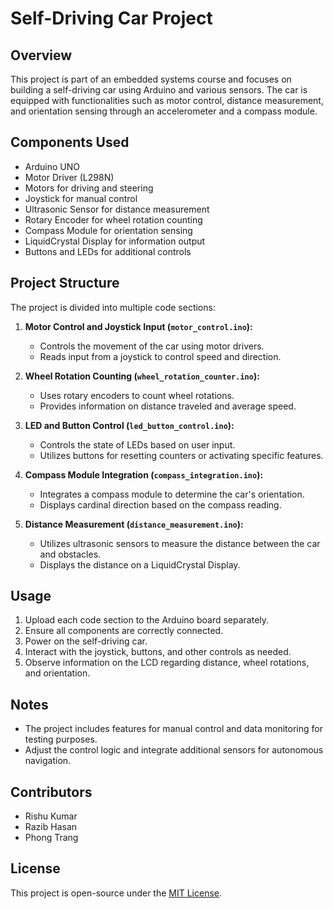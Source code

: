 # Self-Driving Car Project

## Overview

This project is part of an embedded systems course and focuses on building a self-driving car using Arduino and various sensors. The car is equipped with functionalities such as motor control, distance measurement, and orientation sensing through an accelerometer and a compass module.

## Components Used

- Arduino UNO
- Motor Driver (L298N)
- Motors for driving and steering
- Joystick for manual control
- Ultrasonic Sensor for distance measurement
- Rotary Encoder for wheel rotation counting
- Compass Module for orientation sensing
- LiquidCrystal Display for information output
- Buttons and LEDs for additional controls

## Project Structure

The project is divided into multiple code sections:

1. **Motor Control and Joystick Input (`motor_control.ino`):**
   - Controls the movement of the car using motor drivers.
   - Reads input from a joystick to control speed and direction.

2. **Wheel Rotation Counting (`wheel_rotation_counter.ino`):**
   - Uses rotary encoders to count wheel rotations.
   - Provides information on distance traveled and average speed.

3. **LED and Button Control (`led_button_control.ino`):**
   - Controls the state of LEDs based on user input.
   - Utilizes buttons for resetting counters or activating specific features.

4. **Compass Module Integration (`compass_integration.ino`):**
   - Integrates a compass module to determine the car's orientation.
   - Displays cardinal direction based on the compass reading.

5. **Distance Measurement (`distance_measurement.ino`):**
   - Utilizes ultrasonic sensors to measure the distance between the car and obstacles.
   - Displays the distance on a LiquidCrystal Display.

## Usage

1. Upload each code section to the Arduino board separately.
2. Ensure all components are correctly connected.
3. Power on the self-driving car.
4. Interact with the joystick, buttons, and other controls as needed.
5. Observe information on the LCD regarding distance, wheel rotations, and orientation.

## Notes

- The project includes features for manual control and data monitoring for testing purposes.
- Adjust the control logic and integrate additional sensors for autonomous navigation.

## Contributors

- Rishu Kumar
- Razib Hasan
- Phong Trang

## License

This project is open-source under the [MIT License](LICENSE).
